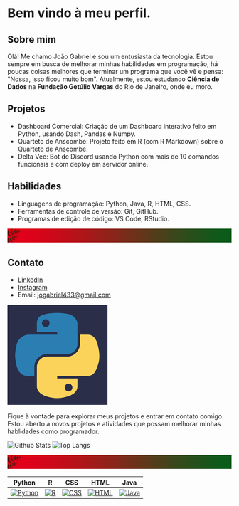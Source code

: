 # Bem vindo à meu perfil.

## Sobre mim
Olá! Me chamo João Gabriel e sou um entusiasta da tecnologia. Estou sempre em busca de melhorar minhas habilidades em programação, há poucas coisas melhores que terminar um programa que você vê e pensa: "Nossa, isso ficou muito bom". Atualmente, estou estudando **Ciência de Dados** na **Fundação Getúlio Vargas** do Rio de Janeiro, onde eu moro.

## Projetos
- Dashboard Comercial: Criação de um Dashboard interativo feito em Python, usando Dash, Pandas e Numpy.
- Quarteto de Anscombe: Projeto feito em R (com R Markdown) sobre o Quarteto de Anscombe.
- Delta Vee: Bot de Discord usando Python com mais de 10 comandos funcionais e com deploy em servidor online.

## Habilidades
- Linguagens de programação: Python, Java, R, HTML, CSS.
- Ferramentas de controle de versão: Git, GitHub.
- Programas de edição de código: VS Code, RStudio.

![mm](template.png)

## Contato
- [LinkedIn](https://www.linkedin.com/in/jo%C3%A3o-gabriel-machado-23b376218/)
- [Instagram](https://www.instagram.com/joaogabrielmachado967/)
- Email: jogabriel433@gmail.com

![Python](Python.png)

Fique à vontade para explorar meus projetos e entrar em contato comigo. Estou aberto a novos projetos e atividades que possam melhorar minhas hablidades como programador.

![Github Stats](https://github-readme-stats.vercel.app/api?username=jgabrielsg&show_icons=true&theme=radical) ![Top Langs](https://github-readme-stats.vercel.app/api/top-langs/?username=jgabrielsg&layout=compact&theme=radical)

![mm](template.png)

| Python | R | CSS | HTML | Java |
|--------|---|-----|------|------|
| [![Python](https://img.shields.io/badge/Python-%2314354C.svg?style=flat&logo=python&logoColor=white)](link_para_projeto) | [![R](https://img.shields.io/badge/R-%23276DC3.svg?style=flat&logo=r&logoColor=white)](link_para_projeto) | [![CSS](https://img.shields.io/badge/CSS-%231572B6.svg?style=flat&logo=css3&logoColor=white)](link_para_projeto) | [![HTML](https://img.shields.io/badge/HTML-%23E34F26.svg?style=flat&logo=html5&logoColor=white)](link_para_projeto) | [![Java](https://img.shields.io/badge/Java-%23ED8B00.svg?style=flat&logo=java&logoColor=white)](link_para_projeto) |
